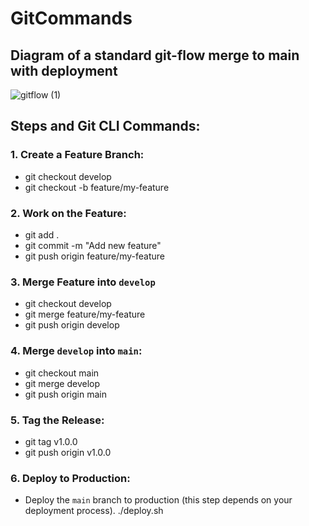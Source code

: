 # GitCommands

## Diagram of a standard git-flow merge to main with deployment

![gitflow (1)](https://github.com/user-attachments/assets/f332c224-99a5-4367-9a15-7549a88ba7a5)


## Steps and Git CLI Commands:

### 1. Create a Feature Branch:
- git checkout develop
- git checkout -b feature/my-feature

### 2. Work on the Feature:
- git add .
- git commit -m "Add new feature"
- git push origin feature/my-feature

### 3. Merge Feature into `develop`
- git checkout develop
- git merge feature/my-feature
- git push origin develop
 
### 4. Merge `develop` into `main`:
- git checkout main
- git merge develop
- git push origin main

### 5. Tag the Release:
- git tag v1.0.0
- git push origin v1.0.0
  

### 6. Deploy to Production:
- Deploy the `main` branch to production (this step depends on your deployment process).
./deploy.sh
